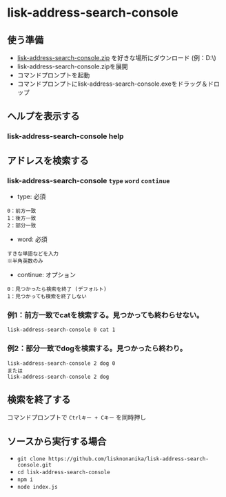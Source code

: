 # lisk-address-search-console
## 使う準備
- [lisk-address-search-console.zip](https://github.com/lisknonanika/lisk-address-search-console/releases/download/v1.0.0/lisk-address-search-console.zip) を好きな場所にダウンロード (例：D:\\)
- lisk-address-search-console.zipを展開
- コマンドプロンプトを起動
- コマンドプロンプトにlisk-address-search-console.exeをドラッグ＆ドロップ

## ヘルプを表示する
### lisk-address-search-console help

## アドレスを検索する
### lisk-address-search-console `type` `word` `continue`
- type: 必須
```
0：前方一致
1：後方一致
2：部分一致
```
- word: 必須
```
すきな単語などを入力
※半角英数のみ
```

- continue: オプション
```
0：見つかったら検索を終了 (デフォルト)
1：見つかっても検索を終了しない
```

### 例1：前方一致でcatを検索する。見つかっても終わらせない。
```
lisk-address-search-console 0 cat 1
```
### 例2：部分一致でdogを検索する。見つかったら終わり。
```
lisk-address-search-console 2 dog 0
または
lisk-address-search-console 2 dog
```

## 検索を終了する
コマンドプロンプトで ` Ctrlキー + Cキー ` を同時押し


## ソースから実行する場合
- ` git clone https://github.com/lisknonanika/lisk-address-search-console.git `
- ` cd lisk-address-search-console `
- ` npm i `
- ` node index.js `
